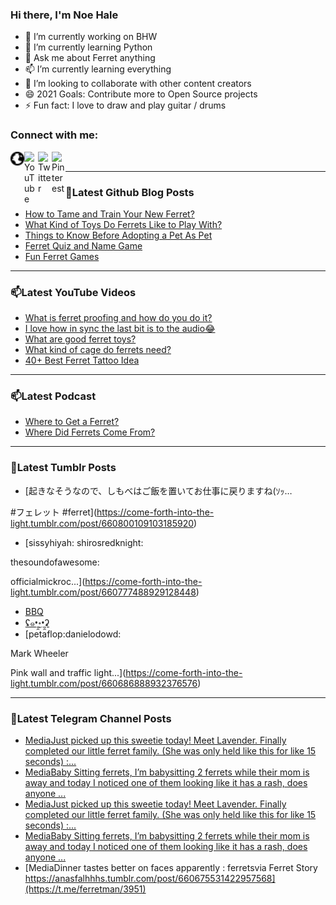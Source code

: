 ### Hi there, I'm Noe Hale

- 🔭 I’m currently working on BHW
- 🌱 I’m currently learning Python
- 💬 Ask me about Ferret anything
- 📫 I’m currently learning everything
- 🔭 I’m looking to collaborate with other content creators
- 😄 2021 Goals: Contribute more to Open Source projects
- ⚡ Fun fact: I love to draw and play guitar / drums

### Connect with me:

[<img align="left" alt="ferretvoice.com" width="22px" src="https://raw.githubusercontent.com/iconic/open-iconic/master/svg/globe.svg" />](https://ferretvoice.com)
[<img align="left" alt="YouTube" width="22px" src="https://cdn.jsdelivr.net/npm/simple-icons@v3/icons/youtube.svg" />](https://www.youtube.com/channel/UCk665XTfaMLVwFVWUmgnDiw)
[<img align="left" alt="Twitter" width="22px" src="https://cdn.jsdelivr.net/npm/simple-icons@v3/icons/twitter.svg" />](https://twitter.com/voiceferret)
[<img align="left" alt="Pinterest" width="22px" src="https://cdn.jsdelivr.net/npm/simple-icons@v3/icons/pinterest.svg" />](https://www.pinterest.com/voiceferret/)

<br />

---
### 🔭Latest Github Blog Posts
<!-- GITHUB:START -->
- [How to Tame and Train Your New Ferret?](http://noehale.github.io/how-to-tame-and-train-your-new-ferret/)
- [What Kind of Toys Do Ferrets Like to Play With?](http://noehale.github.io/what-kind-of-toys-do-ferrets-like-to-play-with/)
- [Things to Know Before Adopting a Pet As Pet](http://noehale.github.io/things-to-know-before-adopting-a-pet-as-pet/)
- [Ferret Quiz and Name Game](http://noehale.github.io/ferret-quiz/)
- [Fun Ferret Games](http://noehale.github.io/fun-ferret-games/)
<!-- GITHUB:END -->
---
### 📫Latest YouTube Videos

<!-- YOUTUBE:START -->
- [What is ferret proofing and how do you do it?](https://www.youtube.com/watch?v=81Syh_DJBQQ)
- [I love how in sync the last bit is to the audio😂](https://www.youtube.com/watch?v=WHBeGHwSlGY)
- [What are good ferret toys?](https://www.youtube.com/watch?v=tPxRilBzc0s)
- [What kind of cage do ferrets need?](https://www.youtube.com/watch?v=xzz6hC3sR5A)
- [40+ Best Ferret Tattoo Idea](https://www.youtube.com/watch?v=KIKqduR6Xcs)
<!-- YOUTUBE:END -->

---
### 📫Latest Podcast

<!-- PODCAST:START -->
- [Where to Get a Ferret?](https://anchor.fm/ferretvoice/episodes/Where-to-Get-a-Ferret-erurfu)
- [Where Did Ferrets Come From?](https://anchor.fm/ferretvoice/episodes/Where-Did-Ferrets-Come-From-eruq8g)
<!-- PODCAST:END -->
---
### 📝Latest Tumblr Posts

<!-- TUMBLR:START -->
- [起きなそうなので、しもべはご飯を置いてお仕事に戻りますね(ｿｯ…

#フェレット #ferret](https://come-forth-into-the-light.tumblr.com/post/660800109103185920)
- [sissyhiyah:
shirosredknight:

thesoundofawesome:

officialmickroc...](https://come-forth-into-the-light.tumblr.com/post/660777488929128448)
- [BBQ](https://come-forth-into-the-light.tumblr.com/post/660754769418338304)
- [ʢ๑•͈̯॰̫•͈̯ʡ](https://come-forth-into-the-light.tumblr.com/post/660709495092248576)
- [petaflop:danielodowd:

Mark Wheeler

Pink wall and traffic light...](https://come-forth-into-the-light.tumblr.com/post/660686888932376576)
<!-- TUMBLR:END -->
---
### 📝Latest Telegram Channel Posts

<!-- TELEGRAM:START -->
- [MediaJust picked up this sweetie today! Meet Lavender. Finally completed our little ferret family. (She was only held like this for like 15 seconds) :...](https://t.me/ferretman/3955)
- [MediaBaby Sitting ferrets, I’m babysitting 2 ferrets while their mom is away and today I noticed one of them looking like it has a rash, does anyone ...](https://t.me/ferretman/3954)
- [MediaJust picked up this sweetie today! Meet Lavender. Finally completed our little ferret family. (She was only held like this for like 15 seconds) :...](https://t.me/ferretman/3953)
- [MediaBaby Sitting ferrets, I’m babysitting 2 ferrets while their mom is away and today I noticed one of them looking like it has a rash, does anyone ...](https://t.me/ferretman/3952)
- [MediaDinner tastes better on faces apparently : ferretsvia Ferret Story https://anasfalhhhs.tumblr.com/post/660675531422957568](https://t.me/ferretman/3951)
<!-- TELEGRAM:END -->
